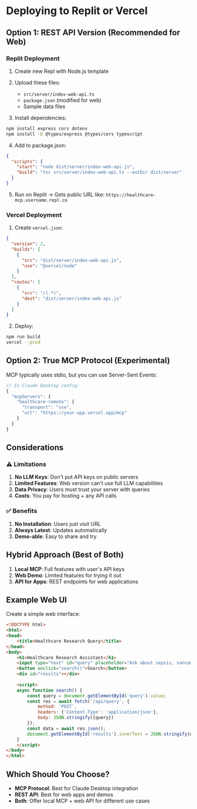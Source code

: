 # Deploying to Replit or Vercel

## Option 1: REST API Version (Recommended for Web)

### Replit Deployment

1. Create new Repl with Node.js template
2. Upload these files:
   - `src/server/index-web-api.ts`
   - `package.json` (modified for web)
   - Sample data files

3. Install dependencies:
```bash
npm install express cors dotenv
npm install -D @types/express @types/cors typescript
```

4. Add to package.json:
```json
{
  "scripts": {
    "start": "node dist/server/index-web-api.js",
    "build": "tsc src/server/index-web-api.ts --outDir dist/server"
  }
}
```

5. Run on Replit → Gets public URL like: `https://healthcare-mcp.username.repl.co`

### Vercel Deployment

1. Create `vercel.json`:
```json
{
  "version": 2,
  "builds": [
    {
      "src": "dist/server/index-web-api.js",
      "use": "@vercel/node"
    }
  ],
  "routes": [
    {
      "src": "/(.*)",
      "dest": "dist/server/index-web-api.js"
    }
  ]
}
```

2. Deploy:
```bash
npm run build
vercel --prod
```

## Option 2: True MCP Protocol (Experimental)

MCP typically uses stdio, but you can use Server-Sent Events:

```typescript
// In Claude Desktop config:
{
  "mcpServers": {
    "healthcare-remote": {
      "transport": "sse",
      "url": "https://your-app.vercel.app/mcp"
    }
  }
}
```

## Considerations

### ⚠️ Limitations
1. **No LLM Keys**: Don't put API keys on public servers
2. **Limited Features**: Web version can't use full LLM capabilities
3. **Data Privacy**: Users must trust your server with queries
4. **Costs**: You pay for hosting + any API calls

### ✅ Benefits  
1. **No Installation**: Users just visit URL
2. **Always Latest**: Updates automatically
3. **Demo-able**: Easy to share and try

## Hybrid Approach (Best of Both)

1. **Local MCP**: Full features with user's API keys
2. **Web Demo**: Limited features for trying it out
3. **API for Apps**: REST endpoints for web applications

## Example Web UI

Create a simple web interface:

```html
<!DOCTYPE html>
<html>
<head>
    <title>Healthcare Research Query</title>
</head>
<body>
    <h1>Healthcare Research Assistant</h1>
    <input type="text" id="query" placeholder="Ask about sepsis, vancomycin, etc...">
    <button onclick="search()">Search</button>
    <div id="results"></div>
    
    <script>
    async function search() {
        const query = document.getElementById('query').value;
        const res = await fetch('/api/query', {
            method: 'POST',
            headers: {'Content-Type': 'application/json'},
            body: JSON.stringify({query})
        });
        const data = await res.json();
        document.getElementById('results').innerText = JSON.stringify(data, null, 2);
    }
    </script>
</body>
</html>
```

## Which Should You Choose?

- **MCP Protocol**: Best for Claude Desktop integration
- **REST API**: Best for web apps and demos
- **Both**: Offer local MCP + web API for different use cases